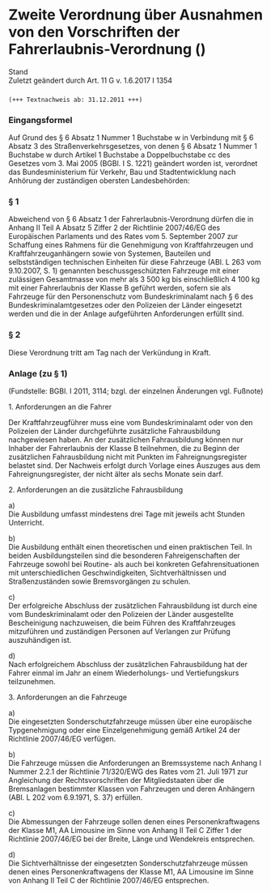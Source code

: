 Zweite Verordnung über Ausnahmen von den Vorschriften der Fahrerlaubnis-Verordnung ()
=====================================================================================

Stand  
Zuletzt geändert durch Art. 11 G v. 1.6.2017 I 1354

### 

```
(+++ Textnachweis ab: 31.12.2011 +++)
```

### Eingangsformel

Auf Grund des § 6 Absatz 1 Nummer 1 Buchstabe w in Verbindung mit § 6 Absatz 3 des Straßenverkehrsgesetzes, von denen § 6 Absatz 1 Nummer 1 Buchstabe w durch Artikel 1 Buchstabe a Doppelbuchstabe cc des Gesetzes vom 3. Mai 2005 (BGBl. I S. 1221) geändert worden ist, verordnet das Bundesministerium für Verkehr, Bau und Stadtentwicklung nach Anhörung der zuständigen obersten Landesbehörden:

### § 1

Abweichend von § 6 Absatz 1 der Fahrerlaubnis-Verordnung dürfen die in Anhang II Teil A Absatz 5 Ziffer 2 der Richtlinie 2007/46/EG des Europäischen Parlaments und des Rates vom 5. September 2007 zur Schaffung eines Rahmens für die Genehmigung von Kraftfahrzeugen und Kraftfahrzeuganhängern sowie von Systemen, Bauteilen und selbstständigen technischen Einheiten für diese Fahrzeuge (ABl. L 263 vom 9.10.2007, S. 1) genannten beschussgeschützten Fahrzeuge mit einer zulässigen Gesamtmasse von mehr als 3 500 kg bis einschließlich 4 100 kg mit einer Fahrerlaubnis der Klasse B geführt werden, sofern sie als Fahrzeuge für den Personenschutz vom Bundeskriminalamt nach § 6 des Bundeskriminalamtgesetzes oder den Polizeien der Länder eingesetzt werden und die in der Anlage aufgeführten Anforderungen erfüllt sind.

### § 2

Diese Verordnung tritt am Tag nach der Verkündung in Kraft.

### Anlage (zu § 1)

(Fundstelle: BGBl. I 2011, 3114;
bzgl. der einzelnen Änderungen vgl. Fußnote)

1. Anforderungen an die Fahrer

Der Kraftfahrzeugführer muss eine vom Bundeskriminalamt oder von den Polizeien der Länder durchgeführte zusätzliche Fahrausbildung nachgewiesen haben. An der zusätzlichen Fahrausbildung können nur Inhaber der Fahrerlaubnis der Klasse B teilnehmen, die zu Beginn der zusätzlichen Fahrausbildung nicht mit Punkten im Fahreignungsregister belastet sind. Der Nachweis erfolgt durch Vorlage eines Auszuges aus dem Fahreignungsregister, der nicht älter als sechs Monate sein darf.

2. Anforderungen an die zusätzliche Fahrausbildung

a)  
Die Ausbildung umfasst mindestens drei Tage mit jeweils acht Stunden Unterricht.

b)  
Die Ausbildung enthält einen theoretischen und einen praktischen Teil. In beiden Ausbildungsteilen sind die besonderen Fahreigenschaften der Fahrzeuge sowohl bei Routine- als auch bei konkreten Gefahrensituationen mit unterschiedlichen Geschwindigkeiten, Sichtverhältnissen und Straßenzuständen sowie Bremsvorgängen zu schulen.

c)  
Der erfolgreiche Abschluss der zusätzlichen Fahrausbildung ist durch eine vom Bundeskriminalamt oder den Polizeien der Länder ausgestellte Bescheinigung nachzuweisen, die beim Führen des Kraftfahrzeuges mitzuführen und zuständigen Personen auf Verlangen zur Prüfung auszuhändigen ist.

d)  
Nach erfolgreichem Abschluss der zusätzlichen Fahrausbildung hat der Fahrer einmal im Jahr an einem Wiederholungs- und Vertiefungskurs teilzunehmen.

3. Anforderungen an die Fahrzeuge

a)  
Die eingesetzten Sonderschutzfahrzeuge müssen über eine europäische Typgenehmigung oder eine Einzelgenehmigung gemäß Artikel 24 der Richtlinie 2007/46/EG verfügen.

b)  
Die Fahrzeuge müssen die Anforderungen an Bremssysteme nach Anhang I Nummer 2.2.1 der Richtlinie 71/320/EWG des Rates vom 21. Juli 1971 zur Angleichung der Rechtsvorschriften der Mitgliedstaaten über die Bremsanlagen bestimmter Klassen von Fahrzeugen und deren Anhängern (ABl. L 202 vom 6.9.1971, S. 37) erfüllen.

c)  
Die Abmessungen der Fahrzeuge sollen denen eines Personenkraftwagens der Klasse M1, AA Limousine im Sinne von Anhang II Teil C Ziffer 1 der Richtlinie 2007/46/EG bei der Breite, Länge und Wendekreis entsprechen.

d)  
Die Sichtverhältnisse der eingesetzten Sonderschutzfahrzeuge müssen denen eines Personenkraftwagens der Klasse M1, AA Limousine im Sinne von Anhang II Teil C der Richtlinie 2007/46/EG entsprechen.
